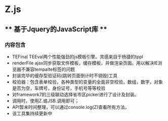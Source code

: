 # Z.js


## ** 基于Jquery的JavaScript库 **


### 内容包含


- TEFinal TEEval两个性能强劲的js模板引擎。灵感来自于杨捷的tppl
- renderFile ajax同步获取文件模板，缓存模板，并做渲染页面。用以解决IE浏览器不兼容tempalte标签的问题
- 封装完毕的缓存型验证码(跳转页面倒计时不销毁)工具
- 校验器：包含表单校验，各种类型的变量的全面非空校验，数组，数字，对象是否为空，车牌号，身份证号，手机号等等校验
- 对framework7的三级联动选择省市区picker进行了设计及封装。
- 调用时，使用Z.或JSB.调用即可；
- API暂未时间整理，可以通过console.log(Z)查看所有方法，
- 该工具集持续更新中
